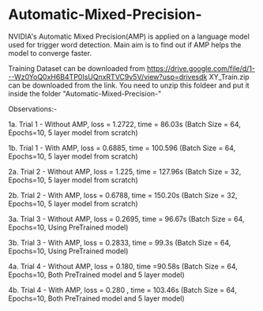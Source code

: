 # Automatic-Mixed-Precision-
NVIDIA's Automatic Mixed Precision(AMP) is applied on a language model used for trigger word detection. Main aim is to find out if AMP helps the model to converge faster.

Training Dataset can be downloaded from https://drive.google.com/file/d/1---Wz0YoQ0xH6B4TP0IsUQnxRTVC9v5V/view?usp=drivesdk
XY_Train.zip can be downloaded from the link. You need to unzip this foldeer and put it inside the folder "Automatic-Mixed-Precision-"

Observations:-

1a. Trial 1 - Without AMP, loss = 1.2722, time = 86.03s (Batch Size = 64, Epochs=10, 5 layer model from scratch)

1b. Trial 1 - With AMP, loss = 0.6885, time = 100.596 (Batch Size = 64, Epochs=10, 5 layer model from scratch)

2a. Trial 2 - Without AMP, loss = 1.225, time = 127.96s (Batch Size = 32, Epochs=10, 5 layer model from scratch)

2b. Trial 2 - With AMP, loss = 0.6788, time = 150.20s (Batch Size = 32, Epochs=10, 5 layer model from scratch)

3a. Trial 3 - Without AMP, loss = 0.2695, time = 96.67s (Batch Size = 64, Epochs=10, Using PreTrained model)

3b. Trial 3 - With AMP, loss = 0.2833, time = 99.3s (Batch Size = 64, Epochs=10, Using PreTrained model)

4a. Trial 4 - Without AMP, loss = 0.180, time =90.58s (Batch Size = 64, Epochs=10, Both PreTrained model and 5 layer model)

4b. Trial 4 - With AMP, loss = 0.280 , time = 103.46s (Batch Size = 64, Epochs=10, Both PreTrained model and 5 layer model)
